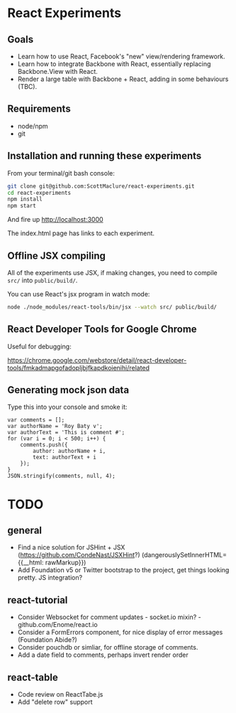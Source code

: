 # React Experiments

## Goals

* Learn how to use React, Facebook's "new" view/rendering framework.
* Learn how to integrate Backbone with React, essentially replacing Backbone.View with React.
* Render a large table with Backbone + React, adding in some behaviours (TBC).

## Requirements

* node/npm
* git

## Installation and running these experiments

From your terminal/git bash console:

```sh
git clone git@github.com:ScottMaclure/react-experiments.git
cd react-experiments
npm install
npm start
```

And fire up <http://localhost:3000>

The index.html page has links to each experiment.

## Offline JSX compiling

All of the experiments use JSX, if making changes, you need to compile `src/` into `public/build/`.

You can use React's jsx program in watch mode:

```sh
node ./node_modules/react-tools/bin/jsx --watch src/ public/build/
```

## React Developer Tools for Google Chrome

Useful for debugging:

<https://chrome.google.com/webstore/detail/react-developer-tools/fmkadmapgofadopljbjfkapdkoienihi/related>

## Generating mock json data

Type this into your console and smoke it:

```
var comments = [];
var authorName = 'Roy Baty v';
var authorText = 'This is comment #';
for (var i = 0; i < 500; i++) {
	comments.push({
		author: authorName + i,
		text: authorText + i
    });
}
JSON.stringify(comments, null, 4);
```

# TODO

## general

* Find a nice solution for JSHint + JSX (https://github.com/CondeNast/JSXHint?) (dangerouslySetInnerHTML={{__html: rawMarkup}})
* Add Foundation v5 or Twitter bootstrap to the project, get things looking pretty. JS integration?

## react-tutorial

* Consider Websocket for comment updates - socket.io mixin? - github.com/Enome/react.io
* Consider a FormErrors component, for nice display of error messages (Foundation Abide?)
* Consider pouchdb or simliar, for offline storage of comments.
* Add a date field to comments, perhaps invert render order

## react-table

* Code review on ReactTabe.js
* Add "delete row" support